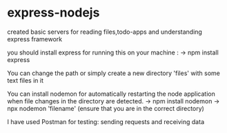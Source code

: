 # express-nodejs
created basic servers for reading files,todo-apps and understanding express framework

you should install express for running this on your machine : 
-> npm install express

You can change the path or simply create a new directory 'files' with some text files in it 

You can install nodemon for automatically restarting the node application when file changes in the directory are detected.
-> npm install nodemon
-> npx nodemon 'filename' (ensure that you are in the correct directory)

I have used Postman for testing: sending requests and receiving data

